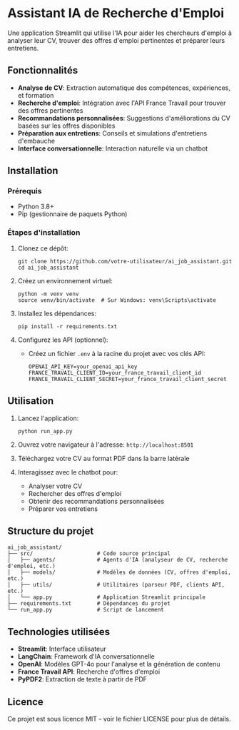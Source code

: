 # Assistant IA de Recherche d'Emploi

Une application Streamlit qui utilise l'IA pour aider les chercheurs d'emploi à analyser leur CV, trouver des offres d'emploi pertinentes et préparer leurs entretiens.

## Fonctionnalités

- **Analyse de CV**: Extraction automatique des compétences, expériences, et formation
- **Recherche d'emploi**: Intégration avec l'API France Travail pour trouver des offres pertinentes
- **Recommandations personnalisées**: Suggestions d'améliorations du CV basées sur les offres disponibles
- **Préparation aux entretiens**: Conseils et simulations d'entretiens d'embauche
- **Interface conversationnelle**: Interaction naturelle via un chatbot

## Installation

### Prérequis

- Python 3.8+
- Pip (gestionnaire de paquets Python)

### Étapes d'installation

1. Clonez ce dépôt:
   ```
   git clone https://github.com/votre-utilisateur/ai_job_assistant.git
   cd ai_job_assistant
   ```

2. Créez un environnement virtuel:
   ```
   python -m venv venv
   source venv/bin/activate  # Sur Windows: venv\Scripts\activate
   ```

3. Installez les dépendances:
   ```
   pip install -r requirements.txt
   ```

4. Configurez les API (optionnel):
   - Créez un fichier `.env` à la racine du projet avec vos clés API:
     ```
     OPENAI_API_KEY=your_openai_api_key
     FRANCE_TRAVAIL_CLIENT_ID=your_france_travail_client_id
     FRANCE_TRAVAIL_CLIENT_SECRET=your_france_travail_client_secret
     ```

## Utilisation

1. Lancez l'application:
   ```
   python run_app.py
   ```

2. Ouvrez votre navigateur à l'adresse: `http://localhost:8501`

3. Téléchargez votre CV au format PDF dans la barre latérale

4. Interagissez avec le chatbot pour:
   - Analyser votre CV
   - Rechercher des offres d'emploi
   - Obtenir des recommandations personnalisées
   - Préparer vos entretiens

## Structure du projet

```
ai_job_assistant/
├── src/                    # Code source principal
│   ├── agents/             # Agents d'IA (analyseur de CV, recherche d'emploi, etc.)
│   ├── models/             # Modèles de données (CV, offres d'emploi, etc.)
│   ├── utils/              # Utilitaires (parseur PDF, clients API, etc.)
│   └── app.py              # Application Streamlit principale
├── requirements.txt        # Dépendances du projet
└── run_app.py              # Script de lancement
```

## Technologies utilisées

- **Streamlit**: Interface utilisateur
- **LangChain**: Framework d'IA conversationnelle
- **OpenAI**: Modèles GPT-4o pour l'analyse et la génération de contenu
- **France Travail API**: Recherche d'offres d'emploi
- **PyPDF2**: Extraction de texte à partir de PDF

## Licence

Ce projet est sous licence MIT - voir le fichier LICENSE pour plus de détails. 